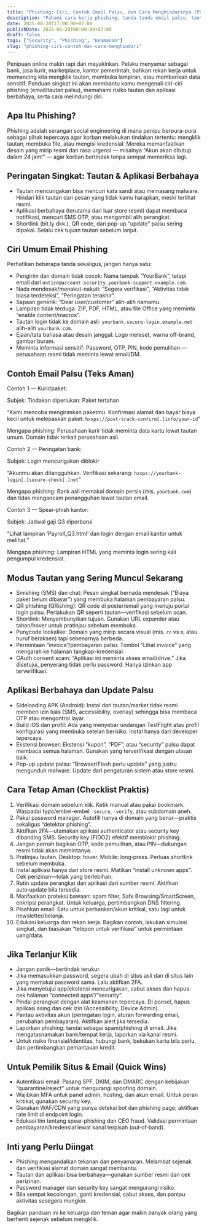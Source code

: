 ```yaml
---
title: "Phishing: Ciri, Contoh Email Palsu, dan Cara Menghindarinya (Panduan 2025)"
description: "Pahami cara kerja phishing, tanda-tanda email palsu, tautan dan aplikasi berbahaya, serta langkah praktis untuk melindungi diri dan apa yang harus dilakukan bila terlanjur klik."
date: 2025-08-20T17:00:00+07:00
publishDate: 2025-08-20T00:00:00+07:00
draft: false
tags: ["Security", "Phishing", "Keamanan"]
slug: "phishing-ciri-contoh-dan-cara-menghindari"
---
```


Penipuan online makin rapi dan meyakinkan. Pelaku menyamar sebagai bank, jasa kurir, marketplace, kantor pemerintah, bahkan rekan kerja untuk memancing kita mengklik tautan, membuka lampiran, atau memberikan data sensitif. Panduan singkat ini akan membantu kamu mengenali ciri-ciri phishing (email/tautan palsu), memahami risiko tautan dan aplikasi berbahaya, serta cara melindungi diri.

## Apa Itu Phishing?

Phishing adalah serangan social engineering di mana penipu berpura-pura sebagai pihak tepercaya agar korban melakukan tindakan tertentu: mengklik tautan, membuka file, atau mengisi kredensial. Mereka memanfaatkan desain yang mirip resmi dan rasa urgensi — misalnya “Akun akan ditutup dalam 24 jam!” — agar korban bertindak tanpa sempat memeriksa lagi.

## Peringatan Singkat: Tautan & Aplikasi Berbahaya

- Tautan mencurigakan bisa mencuri kata sandi atau memasang malware. Hindari klik tautan dari pesan yang tidak kamu harapkan, meski terlihat resmi.
- Aplikasi berbahaya (terutama dari luar store resmi) dapat membaca notifikasi, mencuri SMS OTP, atau mengambil alih perangkat.
- Shortlink (bit.ly dkk.), QR code, dan pop-up “update” palsu sering dipakai. Selalu cek tujuan tautan sebelum lanjut.

## Ciri Umum Email Phishing

Perhatikan beberapa tanda sekaligus, jangan hanya satu:

- Pengirim dan domain tidak cocok: Nama tampak “YourBank”, tetapi email dari `notice@account-security.yourbank-support.example.com`.
- Nada mendesak/menakut-nakuti: “Segera verifikasi”, “Aktivitas tidak biasa terdeteksi”, “Peringatan terakhir”.
- Sapaan generik: “Dear user/customer” alih-alih namamu.
- Lampiran tidak terduga: ZIP, PDF, HTML, atau file Office yang meminta “enable content/macros”.
- Tautan login tidak ke domain asli: `yourbank.secure-login.example.net` alih-alih `yourbank.com`.
- Ejaan/tata bahasa atau desain janggal: Logo meleset, warna off-brand, gambar buram.
- Meminta informasi sensitif: Password, OTP, PIN, kode pemulihan — perusahaan resmi tidak meminta lewat email/DM.

## Contoh Email Palsu (Teks Aman)

Contoh 1 — Kurir/paket:

Subjek: Tindakan diperlukan: Paket tertahan

“Kami mencoba mengirimkan paketmu. Konfirmasi alamat dan bayar biaya kecil untuk melepaskan paket: `hxxps://post-track-confirm[.]info/your-id`”

Mengapa phishing: Perusahaan kurir tidak meminta data kartu lewat tautan umum. Domain tidak terkait perusahaan asli.

Contoh 2 — Peringatan bank:

Subjek: Login mencurigakan diblokir

“Akunmu akan ditangguhkan. Verifikasi sekarang: `hxxps://yourbank-login[.]secure-check[.]net`”

Mengapa phishing: Bank asli memakai domain persis (mis. `yourbank.com`) dan tidak mengancam penangguhan lewat tautan email.

Contoh 3 — Spear‑phish kantor:

Subjek: Jadwal gaji Q3 diperbarui

“Lihat lampiran ‘Payroll_Q3.html’ dan login dengan email kantor untuk melihat.”

Mengapa phishing: Lampiran HTML yang meminta login sering kali pengumpul kredensial.

## Modus Tautan yang Sering Muncul Sekarang

- Smishing (SMS) dan chat: Pesan singkat bernada mendesak (“Biaya paket belum dibayar”) yang membuka halaman pembayaran palsu.
- QR phishing (QRishing): QR code di poster/email yang menuju portal login palsu. Perlakukan QR seperti tautan—verifikasi sebelum scan.
- Shortlink: Menyembunyikan tujuan. Gunakan URL expander atau tahan/hover untuk pratinjau sebelum membuka.
- Punycode lookalike: Domain yang mirip secara visual (mis. `rn` vs `m`, atau huruf beraksen) tapi sebenarnya berbeda.
- Permintaan “invoice”/pembayaran palsu: Tombol “Lihat invoice” yang mengarah ke halaman tangkap-kredensial.
- OAuth consent scam: “Aplikasi ini meminta akses email/drive.” Jika disetujui, penyerang tidak perlu password. Hanya izinkan app terverifikasi.

## Aplikasi Berbahaya dan Update Palsu

- Sideloading APK (Android): Instal dari tautan/market tidak resmi memberi izin luas (SMS, accessibility, overlay) sehingga bisa membaca OTP atau mengontrol layar.
- Build iOS dan profil: Ada yang menyebar undangan TestFlight atau profil konfigurasi yang membuka setelan berisiko. Instal hanya dari developer tepercaya.
- Ekstensi browser: Ekstensi “kupon”, “PDF”, atau “security” palsu dapat membaca semua halaman. Gunakan yang terverifikasi dengan ulasan baik.
- Pop-up update palsu: “Browser/Flash perlu update” yang justru mengunduh malware. Update dari pengaturan sistem atau store resmi.

## Cara Tetap Aman (Checklist Praktis)

1) Verifikasi domain sebelum klik. Ketik manual atau pakai bookmark. Waspadai typo/embel-embel `-secure`, `-verify`, atau subdomain aneh.
2) Pakai password manager. Autofill hanya di domain yang benar—praktis sekaligus “detektor phishing”.
3) Aktifkan 2FA—utamakan aplikasi authenticator atau security key dibanding SMS. Security key (FIDO2) efektif memblokir phishing.
4) Jangan pernah bagikan OTP, kode pemulihan, atau PIN—dukungan resmi tidak akan memintanya.
5) Pratinjau tautan. Desktop: hover. Mobile: long‑press. Perluas shortlink sebelum membuka.
6) Instal aplikasi hanya dari store resmi. Matikan “install unknown apps”. Cek perizinan—tolak yang berlebihan.
7) Rutin update perangkat dan aplikasi dari sumber resmi. Aktifkan auto‑update bila tersedia.
8) Manfaatkan proteksi bawaan: spam filter, Safe Browsing/SmartScreen, enkripsi perangkat. Untuk keluarga, pertimbangkan DNS filtering.
9) Pisahkan email. Satu untuk perbankan/akun kritikal, satu lagi untuk newsletter/belanja.
10) Edukasi keluarga dan rekan kerja. Bagikan contoh, lakukan simulasi singkat, dan biasakan “telepon untuk verifikasi” untuk permintaan uang/data.

## Jika Terlanjur Klik

- Jangan panik—bertindak terukur.
- Jika memasukkan password, segera ubah di situs asli dan di situs lain yang memakai password sama. Lalu aktifkan 2FA.
- Jika menyetujui app/ekstensi mencurigakan, cabut akses dan hapus: cek halaman “connected apps”/“security”.
- Pindai perangkat dengan alat keamanan tepercaya. Di ponsel, hapus aplikasi asing dan cek izin (Accessibility, Device Admin).
- Pantau aktivitas akun (peringatan login, aturan forwarding email, perubahan pembayaran). Aktifkan alert jika tersedia.
- Laporkan phishing: tandai sebagai spam/phishing di email. Jika mengatasnamakan bank/tempat kerja, laporkan via kanal resmi.
- Untuk risiko finansial/identitas, hubungi bank, bekukan kartu bila perlu, dan pertimbangkan pemantauan kredit.

## Untuk Pemilik Situs & Email (Quick Wins)

- Autentikasi email: Pasang SPF, DKIM, dan DMARC dengan kebijakan “quarantine/reject” untuk mengurangi spoofing domain.
- Wajibkan MFA untuk panel admin, hosting, dan akun email. Untuk peran kritikal, gunakan security key.
- Gunakan WAF/CDN yang punya deteksi bot dan phishing page; aktifkan rate limit di endpoint login.
- Edukasi tim tentang spear‑phishing dan CEO fraud. Validasi permintaan pembayaran/kredensial lewat kanal terpisah (out‑of‑band).

## Inti yang Perlu Diingat

- Phishing mengandalkan tekanan dan penyamaran. Melambat sejenak dan verifikasi alamat domain sangat membantu.
- Tautan dan aplikasi bisa berbahaya—gunakan sumber resmi dan cek perizinan.
- Password manager dan security key sangat mengurangi risiko.
- Bila sempat kecolongan, ganti kredensial, cabut akses, dan pantau aktivitas sesegera mungkin.

Bagikan panduan ini ke keluarga dan teman agar makin banyak orang yang berhenti sejenak sebelum mengklik.

